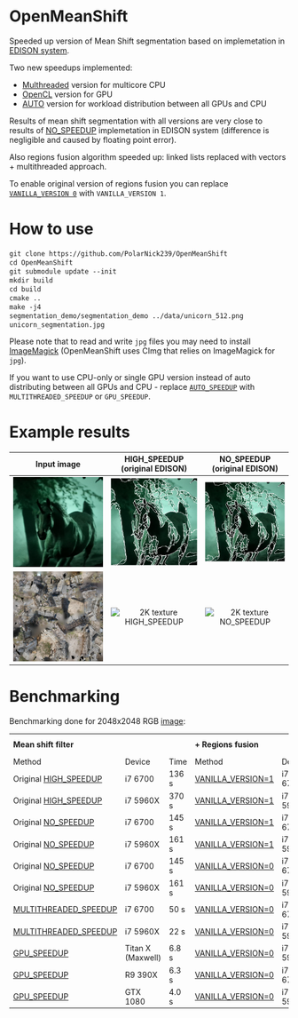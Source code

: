 # OpenMeanShift
Speeded up version of Mean Shift segmentation based on implemetation in [EDISON system](http://coewww.rutgers.edu/riul/research/code/EDISON/).

Two new speedups implemented:
 - [Multhreaded](/edison_gpu/segm/tdef.h#L49) version for multicore CPU
 - [OpenCL](/edison_gpu/segm/tdef.h#L50) version for GPU
 - [AUTO](/edison_gpu/segm/tdef.h#L51) version for workload distribution between all GPUs and CPU 
 
Results of mean shift segmentation with all versions are very close to results of [NO_SPEEDUP](/edison_gpu/segm/tdef.h#L46) implemetation in EDISON system (difference is negligible and caused by floating point error).

Also regions fusion algorithm speeded up: linked lists replaced with vectors + multithreaded approach. 

To enable original version of regions fusion you can replace [```VANILLA_VERSION 0```](/edison_gpu/segm/msImageProcessor.cpp#L2130) with ```VANILLA_VERSION 1```.

# How to use
```
git clone https://github.com/PolarNick239/OpenMeanShift
cd OpenMeanShift
git submodule update --init
mkdir build
cd build
cmake ..
make -j4
segmentation_demo/segmentation_demo ../data/unicorn_512.png unicorn_segmentation.jpg
```

Please note that to read and write ```jpg``` files you may need to install [ImageMagick](https://www.imagemagick.org/script/download.php) (OpenMeanShift uses CImg that relies on ImageMagick for ```jpg```).

If you want to use CPU-only or single GPU version instead of auto distributing between all GPUs and CPU - replace [```AUTO_SPEEDUP```](/segmentation_demo/src/main.cpp#L26) with ```MULTITHREADED_SPEEDUP``` or ```GPU_SPEEDUP```.

# Example results
| Input image              | HIGH_SPEEDUP (original EDISON)  | NO_SPEEDUP (original EDISON) |
:-------------------------:|:-------------------------------:|:-----------------------------:
![Unicorn original](/data/unicorn_512.png?raw=true) | ![Unicorn HIGH_SPEEDUP](/data/high_speedup/unicorn_512_high.png?raw=true) | ![Unicorn NO_SPEEDUP](/data/no_speedup/unicorn_512_no.png?raw=true)
![2K texture original](/data/eastern_tower_2048.jpg?raw=true) | ![2K texture HIGH_SPEEDUP](/data/high_speedup/eastern_tower_2048_high.jpg?raw=true) | ![2K texture NO_SPEEDUP](/data/no_speedup/eastern_tower_2048_no.jpg?raw=true)

# Benchmarking
Benchmarking done for 2048x2048 RGB [image](/data/eastern_tower_2048.jpg):

<table>
  <tr>
    <td colspan="3"><b>Mean shift filter</b></td>
    <td colspan="3"><b>+ Regions fusion</b></td>
    <td><b>= Total</b></td>
  </tr>
  <tr>
    <td>Method</td>
    <td>Device</td>
    <td>Time</td>
    <td>Method</td>
    <td>Device</td>
    <td>Time</td>
    <td>Time</td>
  </tr>
  <tr>
    <td>Original <a href=https://github.com/PolarNick239/OpenMeanShift/blob/master/edison_gpu/segm/tdef.h#L48>HIGH_SPEEDUP</a></td>
    <td>i7 6700</td>
    <td>136 s</td>
    <td><a href=https://github.com/PolarNick239/OpenMeanShift/blob/master/edison_gpu/segm/msImageProcessor.cpp#L2130>VANILLA_VERSION=1</a></td>
    <td>i7 6700</td>
    <td>21 s</td>
    <td>157 s</td>
  </tr>
  <tr>
    <td>Original <a href=https://github.com/PolarNick239/OpenMeanShift/blob/master/edison_gpu/segm/tdef.h#L48>HIGH_SPEEDUP</a></td>
    <td>i7 5960X</td>
    <td>370 s</td>
    <td><a href=https://github.com/PolarNick239/OpenMeanShift/blob/master/edison_gpu/segm/msImageProcessor.cpp#L2130>VANILLA_VERSION=1</a></td>
    <td>i7 5960X</td>
    <td>32 s</td>
    <td>402 s</td>
  </tr>
  <tr>
    <td>Original <a href=https://github.com/PolarNick239/OpenMeanShift/blob/master/edison_gpu/segm/tdef.h#L46>NO_SPEEDUP</a></td>
    <td>i7 6700</td>
    <td>145 s</td>
    <td><a href=https://github.com/PolarNick239/OpenMeanShift/blob/master/edison_gpu/segm/msImageProcessor.cpp#L2130>VANILLA_VERSION=1</a></td>
    <td>i7 6700</td>
    <td>7.3 s</td>
    <td>152 s</td>
  </tr>
  <tr>
    <td>Original <a href=https://github.com/PolarNick239/OpenMeanShift/blob/master/edison_gpu/segm/tdef.h#L46>NO_SPEEDUP</a></td>
    <td>i7 5960X</td>
    <td>161 s</td>
    <td><a href=https://github.com/PolarNick239/OpenMeanShift/blob/master/edison_gpu/segm/msImageProcessor.cpp#L2130>VANILLA_VERSION=1</a></td>
    <td>i7 5960X</td>
    <td>10 s</td>
    <td>171 s</td>
  </tr>
  <tr>
    <td>Original <a href=https://github.com/PolarNick239/OpenMeanShift/blob/master/edison_gpu/segm/tdef.h#L46>NO_SPEEDUP</a></td>
    <td>i7 6700</td>
    <td>145 s</td>
    <td><a href=https://github.com/PolarNick239/OpenMeanShift/blob/master/edison_gpu/segm/msImageProcessor.cpp#L2130>VANILLA_VERSION=0</a></td>
    <td>i7 6700</td>
    <td>2.0 s</td>
    <td>147 s</td>
  </tr>
  <tr>
    <td>Original <a href=https://github.com/PolarNick239/OpenMeanShift/blob/master/edison_gpu/segm/tdef.h#L46>NO_SPEEDUP</a></td>
    <td>i7 5960X</td>
    <td>161 s</td>
    <td><a href=https://github.com/PolarNick239/OpenMeanShift/blob/master/edison_gpu/segm/msImageProcessor.cpp#L2130>VANILLA_VERSION=0</a></td>
    <td>i7 5960X</td>
    <td>2.0 s</td>
    <td>163 s</td>
  </tr>
  <tr>
    <td><a href=https://github.com/PolarNick239/OpenMeanShift/blob/master/edison_gpu/segm/tdef.h#L49>MULTITHREADED_SPEEDUP</a></td>
    <td>i7 6700</td>
    <td>50 s</td>
    <td><a href=https://github.com/PolarNick239/OpenMeanShift/blob/master/edison_gpu/segm/msImageProcessor.cpp#L2130>VANILLA_VERSION=0</a></td>
    <td>i7 6700</td>
    <td>2.0 s</td>
    <td><b>52 s</b></td>
  </tr>
  <tr>
    <td><a href=https://github.com/PolarNick239/OpenMeanShift/blob/master/edison_gpu/segm/tdef.h#L49>MULTITHREADED_SPEEDUP</a></td>
    <td>i7 5960X</td>
    <td>22 s</td>
    <td><a href=https://github.com/PolarNick239/OpenMeanShift/blob/master/edison_gpu/segm/msImageProcessor.cpp#L2130>VANILLA_VERSION=0</a></td>
    <td>i7 5960X</td>
    <td>2.0 s</td>
    <td><b>24 s</b></td>
  </tr>
  <tr>
    <td><a href=https://github.com/PolarNick239/OpenMeanShift/blob/master/edison_gpu/segm/tdef.h#L50>GPU_SPEEDUP</a></td>
    <td>Titan X (Maxwell)</td>
    <td>6.8 s</td>
    <td><a href=https://github.com/PolarNick239/OpenMeanShift/blob/master/edison_gpu/segm/msImageProcessor.cpp#L2130>VANILLA_VERSION=0</a></td>
    <td>i7 5960X</td>
    <td>2.0 s</td>
    <td><b>8.8 s</b></td>
  </tr>
  <tr>
    <td><a href=https://github.com/PolarNick239/OpenMeanShift/blob/master/edison_gpu/segm/tdef.h#L50>GPU_SPEEDUP</a></td>
    <td>R9 390X</td>
    <td>6.3 s</td>
    <td><a href=https://github.com/PolarNick239/OpenMeanShift/blob/master/edison_gpu/segm/msImageProcessor.cpp#L2130>VANILLA_VERSION=0</a></td>
    <td>i7 6700</td>
    <td>2.0 s</td>
    <td><b>8.3 s</b></td>
  </tr>  
  <tr>
    <td><a href=https://github.com/PolarNick239/OpenMeanShift/blob/master/edison_gpu/segm/tdef.h#L50>GPU_SPEEDUP</a></td>
    <td>GTX 1080</td>
    <td>4.0 s</td>
    <td><a href=https://github.com/PolarNick239/OpenMeanShift/blob/master/edison_gpu/segm/msImageProcessor.cpp#L2130>VANILLA_VERSION=0</a></td>
    <td>i7 5960X</td>
    <td>2.0 s</td>
    <td><b>6.0 s</b></td>
  </tr>
</table>

